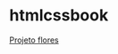 # htmlcssbook

<a href="https://nikollassoares.github.io/htmlcssbook/projeto-galerie-botanique/index.html" target="_blank">Projeto flores</a>
